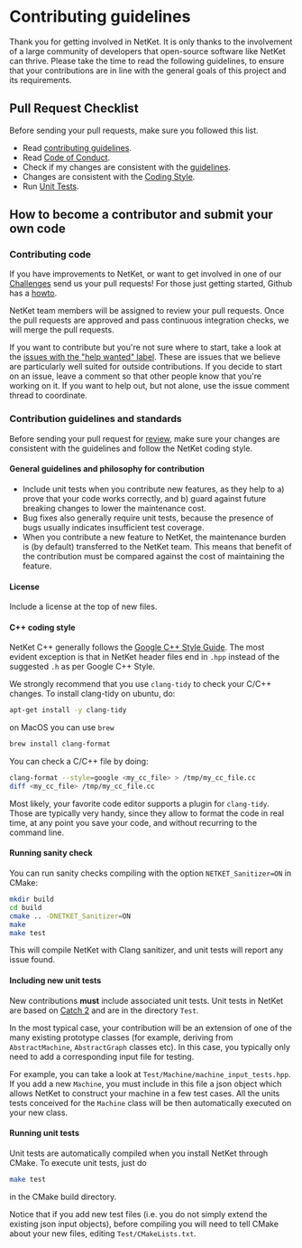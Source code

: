 # Contributing guidelines

Thank you for getting involved in NetKet. It is only thanks to the involvement of
a large community of developers that open-source software like NetKet can thrive.
Please take the time to read the following guidelines, to ensure that your contributions
are in line with the general goals of this project and its requirements.  

## Pull Request Checklist

Before sending your pull requests, make sure you followed this list.

- Read [contributing guidelines](CONTRIBUTING.md).
- Read [Code of Conduct](CODE_OF_CONDUCT.md).
- Check if my changes are consistent with the [guidelines](CONTRIBUTING.md#general-guidelines-and-philosophy-for-contribution).
- Changes are consistent with the [Coding Style](CONTRIBUTING.md#c-coding-style).
- Run [Unit Tests](CONTRIBUTING.md#running-unit-tests).

## How to become a contributor and submit your own code

### Contributing code

If you have improvements to NetKet, or want to get involved in one of our [Challenges](https://www.netket.org/challenges/home/) send us your pull requests! For those
just getting started, Github has a [howto](https://help.github.com/articles/using-pull-requests/).

NetKet team members will be assigned to review your pull requests. Once the pull requests are approved and pass continuous integration checks, we will merge the pull requests.

If you want to contribute but you're not sure where to start, take a look at the
[issues with the "help wanted" label](https://github.com/netket/netket/labels/help%20wanted).
These are issues that we believe are particularly well suited for outside
contributions. If you
decide to start on an issue, leave a comment so that other people know that
you're working on it. If you want to help out, but not alone, use the issue
comment thread to coordinate.

### Contribution guidelines and standards

Before sending your pull request for
[review](https://github.com/netket/netket/pulls),
make sure your changes are consistent with the guidelines and follow the
NetKet coding style.

#### General guidelines and philosophy for contribution

* Include unit tests when you contribute new features, as they help to
  a) prove that your code works correctly, and b) guard against future breaking
  changes to lower the maintenance cost.
* Bug fixes also generally require unit tests, because the presence of bugs
  usually indicates insufficient test coverage.
* When you contribute a new feature to NetKet, the maintenance burden is (by
  default) transferred to the NetKet team. This means that benefit of the
  contribution must be compared against the cost of maintaining the feature.

#### License

Include a license at the top of new files.

#### C++ coding style

NetKet C++ generally follows the
[Google C++ Style Guide](https://google.github.io/styleguide/cppguide.html). The most evident exception is that in NetKet header files end in `.hpp` instead of the suggested `.h` as per
Google C++ Style.

We strongly recommend that you use `clang-tidy` to check your C/C++ changes.
To install clang-tidy on ubuntu, do:

```bash
apt-get install -y clang-tidy
```

on MacOS you can use `brew`

```bash
brew install clang-format
```

You can check a C/C++ file by doing:


```bash
clang-format --style=google <my_cc_file> > /tmp/my_cc_file.cc
diff <my_cc_file> /tmp/my_cc_file.cc
```

Most likely, your favorite code editor supports a plugin for `clang-tidy`.
Those are typically very handy, since they allow to format the code in real time,
at any point you save your code, and without recurring to the command line.


#### Running sanity check

You can run sanity checks compiling with the option `NETKET_Sanitizer=ON` in CMake:
```bash
mkdir build
cd build
cmake .. -DNETKET_Sanitizer=ON
make
make test
```

This will compile NetKet with Clang sanitizer, and unit tests will report any issue found.


#### Including new unit tests

New contributions **must** include associated unit tests.
Unit tests in NetKet are based on [Catch 2](https://github.com/catchorg/Catch2) and are in the directory `Test`.

In the most typical case, your contribution will be an extension of one of the many existing prototype classes (for example, deriving from `AbstractMachine`, `AbstractGraph` classes etc). In this case, you typically only need to add
a corresponding input file for testing.

For example, you can take a look at `Test/Machine/machine_input_tests.hpp`. If you add a new `Machine`, you must include in this file a json object which allows NetKet to construct your machine in a few test cases. All the units tests conceived for the `Machine` class will be then automatically executed on your new class.

#### Running unit tests
Unit tests are automatically compiled when you
install NetKet through CMake. To execute unit tests, just do

```bash
make test
```
in the CMake build directory.  

Notice that if you add new test files (i.e. you do not simply extend the existing json input objects), before compiling you will need to tell CMake about your new files, editing `Test/CMakeLists.txt`. 
